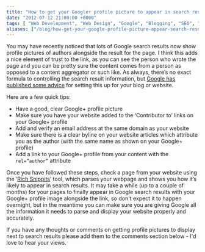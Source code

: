 ```yaml
---
title: "How to get your Google+ profile picture to appear in search results"
date: "2012-07-12 21:00:00 +0000"
tags: [ "Web Development", "Web Design", "Google", "Blogging", "SEO", "Google+" ]
aliases: ["/blog/how-get-your-google-profile-picture-appear-search-results"]
---
```

You may have recently noticed that lots of Google search results now show profile pictures of authors alongside the result for the page. I think this adds a nice element of trust to the link, as you can see the person who wrote the page and you can be pretty sure the content comes from a person as opposed to a content aggregator or such like. As always, there’s no exact formula to controlling the search result information, but [Google has published some advice](http://support.google.com/webmasters/bin/answer.py?hl=en&answer=1306778) for setting this up for your blog or website.

<!--more-->

Here are a few quick tips:

*   Have a good, clear Google+ profile picture
*   Make sure you have your website added to the ‘Contributor to’ links on your Google+ profile
*   Add and verify an email address at the same domain as your website
*   Make sure there is a clear byline on your website articles which attribute you as the author (with the same name as shown on your Google+ profile)
*   Add a link to your Google+ profile from your content with the `rel=”author”` attribute

Once you have followed these steps, check a page from your website using the ‘[Rich Snippits](http://www.google.com/webmasters/tools/richsnippets)’ tool, which parses your webpage and shows you how it’s likely to appear in search results. It may take a while (up to a couple of months) for your pages to finally appear in Google search results with your Google+ profile image alongside the link, so don't expect it to happen overnight, but in the meantime you can make sure you are giving Google all the information it needs to parse and display your website properly and accurately.

If you have any thoughts or comments on getting profile pictures to display next to search results please add them to the comments section below - I'd love to hear your views.<!--break-->